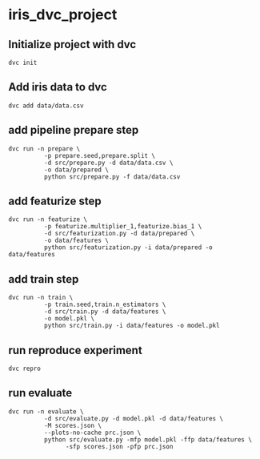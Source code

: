 # iris_dvc_project

## Initialize project with dvc
```dvc init```


## Add iris data to dvc
```dvc add data/data.csv```

## add pipeline prepare step
```
dvc run -n prepare \
          -p prepare.seed,prepare.split \
          -d src/prepare.py -d data/data.csv \
          -o data/prepared \
          python src/prepare.py -f data/data.csv
```

## add featurize step
```
dvc run -n featurize \
          -p featurize.multiplier_1,featurize.bias_1 \
          -d src/featurization.py -d data/prepared \
          -o data/features \
          python src/featurization.py -i data/prepared -o data/features
```

## add train step
```
dvc run -n train \
          -p train.seed,train.n_estimators \
          -d src/train.py -d data/features \
          -o model.pkl \
          python src/train.py -i data/features -o model.pkl
```

## run reproduce experiment
```dvc repro```

## run evaluate
```
dvc run -n evaluate \
          -d src/evaluate.py -d model.pkl -d data/features \
          -M scores.json \
          --plots-no-cache prc.json \
          python src/evaluate.py -mfp model.pkl -ffp data/features \
                -sfp scores.json -pfp prc.json
```